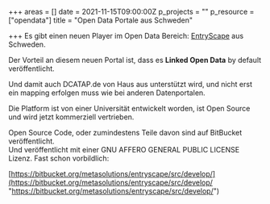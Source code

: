 +++
areas = []
date = 2021-11-15T09:00:00Z
p_projects = ""
p_resource = ["opendata"]
title = "Open Data Portale aus Schweden"

+++
Es gibt einen neuen Player im Open Data Bereich: [EntryScape](https://entryscape.com/de/) aus Schweden.

Der Vorteil an diesem neuen Portal ist, dass es **Linked Open Data** by default veröffentlicht. 

Und damit auch DCATAP.de von Haus aus unterstützt wird, und nicht erst ein mapping erfolgen muss wie bei anderen Datenportalen.

Die Platform ist von einer Universität entwickelt worden, ist Open Source und wird jetzt kommerziell vertrieben.

Open Source Code, oder zumindestens Teile davon sind auf BitBucket veröffentlicht.   
Und veröffentlicht mit einer GNU AFFERO GENERAL PUBLIC LICENSE Lizenz. Fast schon vorbildlich:

[https://bitbucket.org/metasolutions/entryscape/src/develop/](https://bitbucket.org/metasolutions/entryscape/src/develop/ "https://bitbucket.org/metasolutions/entryscape/src/develop/")
